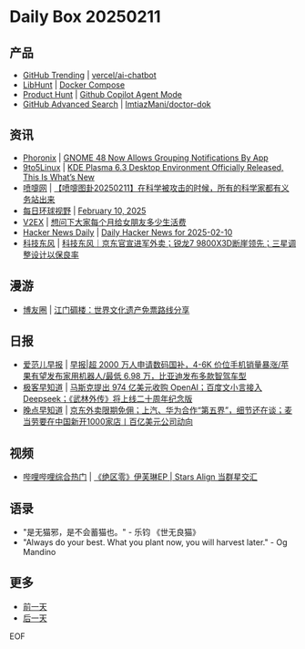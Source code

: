 # Daily Box 20250211

## 产品
- [GitHub Trending](https://github.com/trending?since=daily) | [vercel/ai-chatbot](https://github.com/vercel/ai-chatbot)
- [LibHunt](https://www.libhunt.com/) | [Docker Compose](https://www.libhunt.com/r/compose)
- [Product Hunt](https://www.producthunt.com) | [Github Copilot Agent Mode](https://www.producthunt.com/posts/github-copilot-agent-mode)
- [GitHub Advanced Search](https://github.com/search/advanced) | [ImtiazMani/doctor-dok](https://github.com/ImtiazMani/doctor-dok)

## 资讯
- [Phoronix](https://www.phoronix.com/) | [GNOME 48 Now Allows Grouping Notifications By App](https://www.phoronix.com/news/GNOME-48-Notifications-App)
- [9to5Linux](https://9to5linux.com/) | [KDE Plasma 6.3 Desktop Environment Officially Released, This Is What’s New](https://9to5linux.com/kde-plasma-6-3-desktop-environment-officially-released-this-is-whats-new)
- [喷嚏网](http://www.dapenti.com/blog/blog.asp?subjectid=70&name=xilei) | [【喷嚏图卦20250211】在科学被攻击的时候，所有的科学家都有义务站出来](http://www.dapenti.com/blog/more.asp?name=xilei&id=184174)
- [每日环球视野](https://idai.ly/) | [February 10, 2025](http://m.idai.ly/se/a193iG?1739116800)
- [V2EX](https://www.v2ex.com/) | [想问下大家每个月给女朋友多少生活费](https://www.v2ex.com/t/1110706)
- [Hacker News Daily](https://www.daemonology.net/hn-daily/) | [Daily Hacker News for 2025-02-10](https://www.daemonology.net/hn-daily/2025-02-10.html)
- [科技东风](https://m.smzdm.com/tag/tn0400v/) | [科技东风｜京东官宣进军外卖；锐龙7 9800X3D断崖领先；三星调整设计以保良率](https://post.m.smzdm.com/p/agwn5d36/)

## 漫游
- [博友圈](https://www.boyouquan.com/home) | [江门碉楼：世界文化遗产免票路线分享](https://www.boyouquan.com/go?from=feed&link=https%3A%2F%2Fmacin.org%2F2025%2F02%2F11%2Fjiang-men-diao-lou%2F)

## 日报
- [爱范儿早报](https://www.ifanr.com/category/ifanrnews) | [早报|超 2000 万人申请数码国补，4-6K 价位手机销量暴涨/苹果有望发布家用机器人/最低 6.98 万，比亚迪发布多款智驾车型](https://www.ifanr.com/1614164)
- [极客早知道](https://www.geekpark.net/column/74) | [马斯克提出 974 亿美元收购 OpenAI；百度文小言接入 Deepseek；《武林外传》将上线二十周年纪念版](https://www.geekpark.net/news/345797)
- [晚点早知道](https://www.latepost.com/news/index?proma=3) | [京东外卖限期免佣；上汽、华为合作“第五界”，细节还在谈；麦当劳要在中国新开1000家店丨百亿美元公司动向](https://www.latepost.com/news/dj_detail?id=2784)

## 视频
- [哔哩哔哩综合热门](https://www.bilibili.com/v/popular/all/) | [《绝区零》伊芙琳EP | Stars Align 当群星交汇](https://b23.tv/BV1KkNieUEe4)

## 语录
- "是无猫邪，是不会蓄猫也。" - 乐钧 《世无良猫》
- "Always do your best. What you plant now, you will harvest later." - Og Mandino

## 更多
- [前一天](daily-box-20250210.md)
- [后一天](daily-box-20250212.md)

EOF